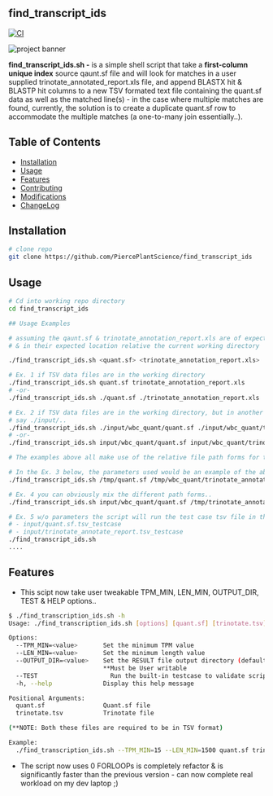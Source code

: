 ## find_transcript_ids

[![CI](https://github.com/PiercePlantScience/find_transcript_ids/actions/workflows/ci.yml/badge.svg)](https://github.com/PiercePlantScience/find_transcript_ids/actions/workflows/ci.yml)

![project banner](img/BANNER_findTranscriptionID_800x200.png)

<b>find_transcript_ids.sh -</b> is a simple shell script that take a <b>first-column unique index</b> source qaunt.sf file and will look for matches in a user supplied trinotate_annotated_report.xls file, and append BLASTX hit & BLASTP hit columns to a new TSV formated text file containing the quant.sf data as well as the matched line(s) - in the case where multiple matches are found, currently, the solution is to create a duplicate quant.sf row to accommodate the multiple matches (a one-to-many join essentially..).

## Table of Contents

- [Installation](#installation)
- [Usage](#usage)
- [Features](#features)
- [Contributing](#contributing)
- [Modifications](#modifications)
- [ChangeLog](#changelog)

## Installation

```bash
# clone repo
git clone https://github.com/PiercePlantScience/find_transcript_ids
```

## Usage

```bash
# Cd into working repo directory
cd find_transcript_ids

## Usage Examples

# assuming the qaunt.sf & trinotate_annotation_report.xls are of expected file types, formats,
# & in their expected location relative the current working directory

./find_transcript_ids.sh <quant.sf> <trinotate_annotation_report.xls>

# Ex. 1 if TSV data files are in the working directory
./find_transcript_ids.sh quant.sf trinotate_annotation_report.xls
# -or-
./find_transcript_ids.sh ./quant.sf ./trinotate_annotation_report.xls

# Ex. 2 if TSV data files are in the working directory, but in another subfolder(s)
# say ./input/..
./find_transcript_ids.sh ./input/wbc_quant/quant.sf ./input/wbc_quant/trinotate_annotation_report.xls
# -or-
./find_transcript_ids.sh input/wbc_quant/quant.sf input/wbc_quant/trinotate_annotation_report.xls

# The examples above all make use of the relative file path forms for the parametersx

# In the Ex. 3 below, the parameters used would be an example of the absolute path forms (and one can usually distinquish absulute from relative paths by the starting character, as absolute will always start with the '/' character)
./find_transcript_ids.sh /tmp/quant.sf /tmp/wbc_quant/trinotate_annotation_report.xls

# Ex. 4 you can obviously mix the different path forms..
./find_transcript_ids.sh input/wbc_quant/quant.sf /tmp/trinotate_annotation_report.xls

# Ex. 5 w/o parameters the script will run the test case tsv file in the input/ directory:
# - input/quant.sf.tsv_testcase
# - input/trinotate_annotate_report.tsv_testcase
./find_transcript_ids.sh
....
```

## Features

- This scipt now take user tweakable TPM_MIN, LEN_MIN, OUTPUT_DIR, TEST & HELP options..

```bash
$ ./find_transcription_ids.sh -h
Usage: ./find_transcription_ids.sh [options] [quant.sf] [trinotate.tsv]

Options:
  --TPM_MIN=<value>       Set the minimum TPM value
  --LEN_MIN=<value>       Set the minimum length value
  --OUTPUT_DIR=<value>    Set the RESULT file output directory (defaults to: /tmp/find_transcription_ids.sh)
                          **Must be User writable
  --TEST                    Run the built-in testcase to validate script
  -h, --help              Display this help message

Positional Arguments:
  quant.sf                Quant.sf file
  trinotate.tsv           Trinotate file

(**NOTE: Both these files are required to be in TSV format)

Example:
  ./find_transcription_ids.sh --TPM_MIN=15 --LEN_MIN=1500 quant.sf trinoate.tsv

```

- The script now uses 0 FORLOOPs is completely refactor & is significantly faster than the previous version - can now complete real workload  on my dev laptop ;)
